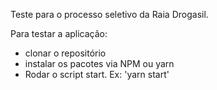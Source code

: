 Teste para o processo seletivo da Raia Drogasil.

Para testar a aplicação:

- clonar o repositório
- instalar os pacotes via NPM ou yarn
- Rodar o script start. Ex: 'yarn start'
